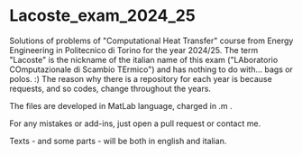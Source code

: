 # Lacoste_exam_2024_25

Solutions of problems of "Computational Heat Transfer" course from Energy Engineering in Politecnico di Torino for the year 2024/25.
The term "Lacoste" is the nickname of the italian name of this exam ("LAboratorio COmputazionale di Scambio TErmico") and has nothing to do with... bags or polos. :)
The reason why there is a repository for each year is because requests, and so codes, change throughout the years.

The files are developed in MatLab language, charged in .m .

For any mistakes or add-ins, just open a pull request or contact me.

Texts - and some parts - will be both in english and italian.
